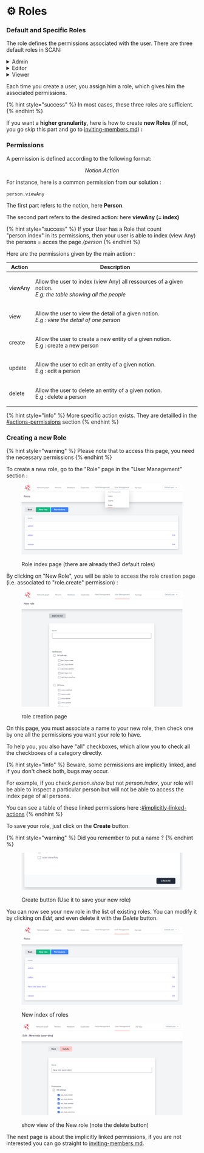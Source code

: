 # ⚙ Roles

### Default and Specific Roles

The role defines the permissions associated with the user. There are three default roles in SCAN:

<details>

<summary>Admin</summary>

Permissions :

```
*   // all permissions
```

</details>

<details>

<summary>Editor</summary>

Permissions :

```
cytoscape.viewAny 
links.createFromJson
person.createFromJson
user.requestRole
lists_control.addToList
person.fixDuplicatedReference
person.viewAny
person.create
person.view
person.update 
person.delete
links.viewAny
links.create 
links.view 
links.update 
links.delete
user.changeTeam
user.requestRole
duplicate.viewAny
duplicate.create 
duplicate.view
duplicate.update 
duplicate.delete
```

</details>

<details>

<summary>Viewer</summary>

Permissions :

```
cytoscape.viewAny
person.viewAny
person.view
links.viewAny
links.view
```

</details>

Each time you create a user, you assign him a role, which gives him the associated permissions.

{% hint style="success" %}
In most cases, these three roles are sufficient.
{% endhint %}

If you want a **higher granularity**, here is how to create **new Roles** (if not, you go skip this part and go to [inviting-members.md](../inviting-members.md "mention")) **:**

### Permissions

A permission is defined according to the following format:

$$
Notion.Action
$$

For instance, here is a common permission from our solution :

```
person.viewAny
```

The first part refers to the notion, here **Person**.

The second part refers to the desired action: here **viewAny (= index)**

{% hint style="success" %}
If your User has a Role that count "person.index" in its permissions, then your user is able to index (view Any) the persons = acces the page _/person_
{% endhint %}

Here are the permissions given by the main action :

| Action  | Description                                                                                                                    |
| ------- | ------------------------------------------------------------------------------------------------------------------------------ |
| viewAny | <p>Allow the user to index (view Any) all ressources of a given notion. <br><em>E.g: the table showing all the people</em></p> |
| view    | <p>Allow the user to view the detail of a given notion.<br><em>E.g : view the detail of one person</em></p>                    |
| create  | <p>Allow the user to create a new entity of a given notion.<br>E.g : create a new person</p>                                   |
| update  | <p>Allow the user to edit an entity of a given notion.<br>E.g : edit a  person</p>                                             |
| delete  | <p>Allow the user to delete an entity of a given notion.<br>E.g : delete a person</p>                                          |

{% hint style="info" %}
More specific action exists. They are detailled in the [#actions-permissions](implicitly-linked-permissions.md#actions-permissions "mention") section
{% endhint %}

### Creating a new Role

{% hint style="warning" %}
Please note that to access this page, you need the necessary permissions
{% endhint %}

To create a new role, go to the "Role" page in the "User Management" section :

<figure><img src="../../../.gitbook/assets/image (3).png" alt=""><figcaption><p>Role index page (there are already the3 default roles)</p></figcaption></figure>

By clicking on "New Role", you will be able to access the role creation page (i.e. associated to "role.create" permission) :

<figure><img src="../../../.gitbook/assets/image (6).png" alt=""><figcaption><p>role creation page</p></figcaption></figure>

On this page, you must associate a name to your new role, then check one by one all the permissions you want your role to have.

To help you, you also have "all" checkboxes, which allow you to check all the checkboxes of a category directly.

{% hint style="info" %}
Beware, some permissions are implicitly linked, and if you don't check both, bugs may occur.

For example, if you check _person.show_ but not _person.index_, your role will be able to inspect a particular person but will not be able to access the index page of all persons.

You can see a table of these linked permissions here :[#implicitly-linked-actions](implicitly-linked-permissions.md#implicitly-linked-actions "mention")
{% endhint %}

To save your role, just click on the **Create** button.

{% hint style="warning" %}
Did you remember to put a name ?
{% endhint %}

<figure><img src="../../../.gitbook/assets/image (7).png" alt=""><figcaption><p>Create button (Use it to save your new role)</p></figcaption></figure>

You can now see your new role in the list of existing roles. You can modify it by clicking on _Edit_, and even delete it with the _Delete_ button.

<figure><img src="../../../.gitbook/assets/image (5).png" alt=""><figcaption><p>New index of roles</p></figcaption></figure>

<figure><img src="../../../.gitbook/assets/image (4).png" alt=""><figcaption><p>show view of the New role (note the delete button)</p></figcaption></figure>

The next page is about the implicitly linked permissions, if you are not interested you can go straight to [inviting-members.md](../inviting-members.md "mention").
